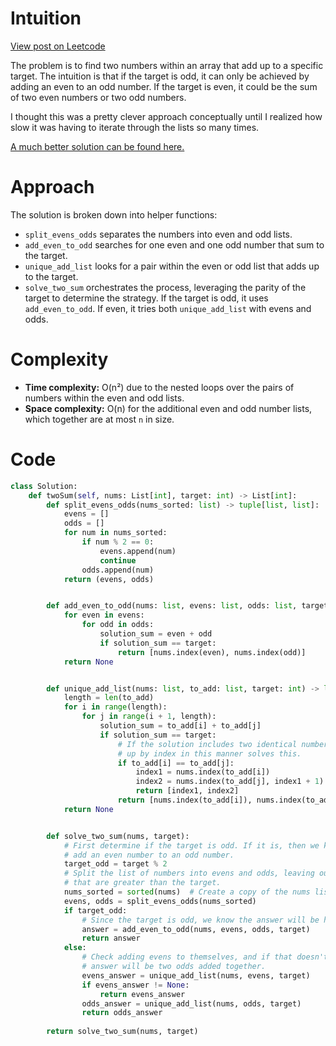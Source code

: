 # Intuition

[View post on Leetcode](https://leetcode.com/problems/two-sum/solutions/4263472/two-clever-for-my-own-good-o-n-solution/)

The problem is to find two numbers within an array that add up to a specific target. The intuition is that if the target is odd, it can only be achieved by adding an even to an odd number. If the target is even, it could be the sum of two even numbers or two odd numbers.

I thought this was a pretty clever approach conceptually until I realized how slow it was having to iterate through the lists so many times.

[A much better solution can be found here.](https://leetcode.com/problems/two-sum/solutions/4014830/easy-python-solution-with-explanation/)

# Approach
The solution is broken down into helper functions:
- `split_evens_odds` separates the numbers into even and odd lists.
- `add_even_to_odd` searches for one even and one odd number that sum to the target.
- `unique_add_list` looks for a pair within the even or odd list that adds up to the target.
- `solve_two_sum` orchestrates the process, leveraging the parity of the target to determine the strategy.
If the target is odd, it uses `add_even_to_odd`. If even, it tries both `unique_add_list` with evens and odds.

# Complexity
- **Time complexity:** O(n²) due to the nested loops over the pairs of numbers within the even and odd lists.
- **Space complexity:** O(n) for the additional even and odd number lists, which together are at most `n` in size.

# Code

```python
class Solution:
    def twoSum(self, nums: List[int], target: int) -> List[int]:
        def split_evens_odds(nums_sorted: list) -> tuple[list, list]:
            evens = []
            odds = []
            for num in nums_sorted:
                if num % 2 == 0:
                    evens.append(num)
                    continue
                odds.append(num)
            return (evens, odds)


        def add_even_to_odd(nums: list, evens: list, odds: list, target: int) -> list | None:
            for even in evens:
                for odd in odds:
                    solution_sum = even + odd
                    if solution_sum == target:
                        return [nums.index(even), nums.index(odd)]
            return None


        def unique_add_list(nums: list, to_add: list, target: int) -> list | None:
            length = len(to_add)
            for i in range(length):
                for j in range(i + 1, length):
                    solution_sum = to_add[i] + to_add[j]
                    if solution_sum == target:
                        # If the solution includes two identical numbers, looking them
                        # up by index in this manner solves this.
                        if to_add[i] == to_add[j]:
                            index1 = nums.index(to_add[i])
                            index2 = nums.index(to_add[j], index1 + 1)
                            return [index1, index2]
                        return [nums.index(to_add[i]), nums.index(to_add[j])]
            return None


        def solve_two_sum(nums, target):
            # First determine if the target is odd. If it is, then we know we need to
            # add an even number to an odd number.
            target_odd = target % 2
            # Split the list of numbers into evens and odds, leaving out any numbers
            # that are greater than the target.
            nums_sorted = sorted(nums)  # Create a copy of the nums list sorted
            evens, odds = split_evens_odds(nums_sorted)
            if target_odd:
                # Since the target is odd, we know the answer will be here.
                answer = add_even_to_odd(nums, evens, odds, target)
                return answer
            else:
                # Check adding evens to themselves, and if that doesn't work, then
                # answer will be two odds added together.
                evens_answer = unique_add_list(nums, evens, target)
                if evens_answer != None:
                    return evens_answer
                odds_answer = unique_add_list(nums, odds, target)
                return odds_answer
        
        return solve_two_sum(nums, target)
```